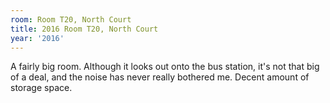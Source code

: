 ```yaml
---
room: Room T20, North Court
title: 2016 Room T20, North Court
year: '2016'
---
```


A fairly big room. Although it looks out onto the bus station, it's not that big of a deal, and the noise has never really bothered me. Decent amount of storage space.